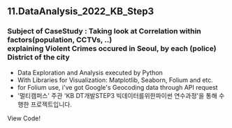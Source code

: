 ## 11.DataAnalysis_2022_KB_Step3
### Subject of CaseStudy : Taking look at Correlation within factors(population, CCTVs, ..) <br> explaining Violent Crimes occured in Seoul, by each (police) District of the city
  - Data Exploration and Analysis executed by Python
  - With Libraries for Visualization: Matplotlib, Seaborn, Folium and etc.
  - for Folium use, i've got Google's Geocoding data through API request
  - '멀티캠퍼스' 주관 'KB DT개발STEP3 빅데이터를위한파이썬 연수과정'을 통해 수행한 프로젝트입니다.


View Code!

